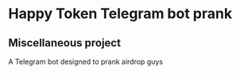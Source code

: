 # Happy Token Telegram bot prank
## Miscellaneous project

A Telegram bot designed to prank airdrop guys
